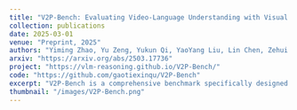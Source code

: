 ```yaml
---
title: "V2P-Bench: Evaluating Video-Language Understanding with Visual Prompts for Better Human-Model Interaction"
collection: publications
date: 2025-03-01
venue: "Preprint, 2025"
authors: "Yiming Zhao, Yu Zeng, Yukun Qi, YaoYang Liu, Lin Chen, Zehui Chen, Xikun Bao, Jie Zhao, Feng Zhao"
arxiv: "https://arxiv.org/abs/2503.17736"
project: "https://vlm-reasoning.github.io/V2P-Bench/"
code: "https://github.com/gaotiexinqu/V2P-Bench"
excerpt: "V2P-Bench is a comprehensive benchmark specifically designed to evaluate the video understanding capabilities of LVLMs in human-model interaction scenarios."
thumbnail: "/images/V2P-Bench.png"
---
```

